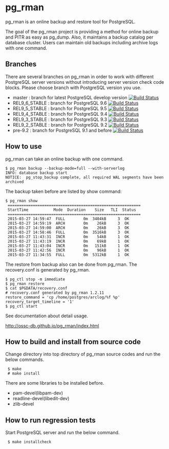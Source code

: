 pg_rman
=======
pg_rman is an online backup and restore tool for PostgreSQL.

The goal of the pg_rman project is providing a method for
online backup and PITR as easy as pg_dump. Also, it maintains
a backup catalog per database cluster. Users can maintain old
backups including archive logs with one command.

Branches
--------
There are several branches on pg_rman in order to work with
different PostgreSQL server versions without introducing
server version check code blocks.
Please choose branch with PostgreSQL version you use.

* master : branch for latest PostgreSQL develop version [![Build Status](https://travis-ci.org/ossc-db/pg_rman.svg?branch=master)](https://travis-ci.org/ossc-db/pg_rman)
* REL9_6_STABLE : branch for PostgreSQL 9.6 [![Build Status](https://travis-ci.org/ossc-db/pg_rman.svg?branch=REL9_6_STABLE)](https://travis-ci.org/ossc-db/pg_rman)
* REL9_5_STABLE : branch for PostgreSQL 9.5 [![Build Status](https://travis-ci.org/ossc-db/pg_rman.svg?branch=REL9_5_STABLE)](https://travis-ci.org/ossc-db/pg_rman)
* REL9_4_STABLE : branch for PostgreSQL 9.4 [![Build Status](https://travis-ci.org/ossc-db/pg_rman.svg?branch=REL9_4_STABLE)](https://travis-ci.org/ossc-db/pg_rman)
* REL9_3_STABLE : branch for PostgreSQL 9.3 [![Build Status](https://travis-ci.org/ossc-db/pg_rman.svg?branch=REL9_3_STABLE)](https://travis-ci.org/ossc-db/pg_rman)
* REL9_2_STABLE : branch for PostgreSQL 9.2 [![Build Status](https://travis-ci.org/ossc-db/pg_rman.svg?branch=REL9_2_STABLE)](https://travis-ci.org/ossc-db/pg_rman)
* pre-9.2 : branch for PostgreSQL 9.1 and before [![Build Status](https://travis-ci.org/ossc-db/pg_rman.svg?branch=pre-9.2)](https://travis-ci.org/ossc-db/pg_rman)

How to use
----------
pg_rman can take an online backup with one command.

````
$ pg_rman backup --backup-mode=full --with-serverlog
INFO: database backup start
NOTICE:  pg_stop_backup complete, all required WAL segments have been archived
````

The backup taken before are listed by show command:

````
$ pg_rman show
 ==========================================================
 StartTime           Mode  Duration    Size   TLI  Status
 ==========================================================
 2015-03-27 14:59:47  FULL        0m  3404kB     3  OK
 2015-03-27 14:59:19  ARCH        0m    26kB     3  OK
 2015-03-27 14:59:00  ARCH        0m    26kB     3  OK
 2015-03-27 14:58:46  FULL        0m  3516kB     3  OK
 2015-03-27 11:43:31  INCR        0m    54kB     1  OK
 2015-03-27 11:43:19  INCR        0m    69kB     1  OK
 2015-03-27 11:43:04  INCR        0m   151kB     1  OK
 2015-03-27 11:42:56  INCR        0m    96kB     1  OK
 2015-03-27 11:34:55  FULL        0m  5312kB     1  OK
````

The restore from backup also can be done from pg_rman.
The recovery.conf is generated by pg_rman.

````
$ pg_ctl stop -m immediate
$ pg_rman restore
$ cat $PGDATA/recovery.conf
# recovery.conf generated by pg_rman 1.2.11
restore_command = 'cp /home/postgres/arclog/%f %p'
recovery_target_timeline = '1'
$ pg_ctl start
````

See documentation about detail usage.

http://ossc-db.github.io/pg_rman/index.html



How to build and install from source code
-----------------------------------------
Change directory into top directory of pg_rman source codes and
run the below commands.


````
 $ make
 # make install
````

There are some libraries to be installed before.

* pam-devel(libpam-dev)
* readline-devel(libedit-dev)
* zlib-devel


How to run regression tests
---------------------------
Start PostgreSQL server and run the below command.

````
 $ make installcheck
````





